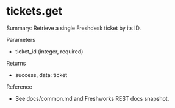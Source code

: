 # tickets.get

Summary: Retrieve a single Freshdesk ticket by its ID.

Parameters
- ticket_id (integer, required)

Returns
- success, data: ticket

Reference
- See docs/common.md and Freshworks REST docs snapshot.
